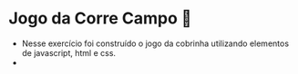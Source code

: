 # Jogo da Corre Campo :snake:

- Nesse exercício foi construído o jogo da cobrinha utilizando elementos de javascript, html e css.
- 

